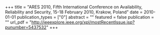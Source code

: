 +++
title = "ARES 2010, Fifth International Conference on Availability, Reliability and Security, 15-18 February 2010, Krakow, Poland"
date = 2010-01-01
publication_types = ["0"]
abstract = ""
featured = false
publication = ""
url_pdf = "http://ieeexplore.ieee.org/xpl/mostRecentIssue.jsp?punumber=5437532"
+++

